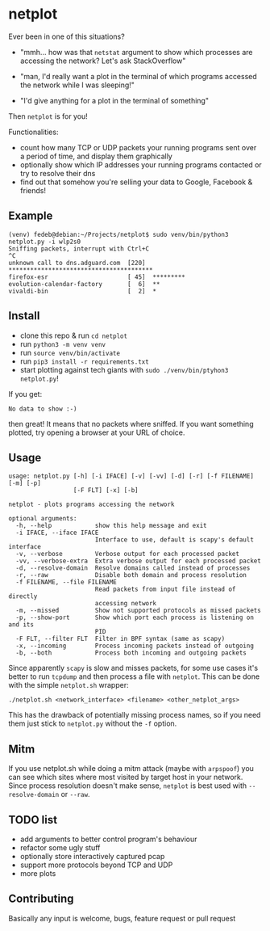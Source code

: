 # netplot

Ever been in one of this situations?

* "mmh... how was that `netstat` argument to show which processes are accessing the network? Let's ask StackOverflow"

* "man, I'd really want a plot in the terminal of which programs accessed the network while I was sleeping!"

* "I'd give anything for a plot in the terminal of something"

Then `netplot` is for you!

Functionalities:

* count how many TCP or UDP packets your running programs sent over a period of time, and display them graphically
* optionally show which IP addresses your running programs contacted or try to resolve their dns
* find out that somehow you're selling your data to Google, Facebook & friends!

## Example

```
(venv) fedeb@debian:~/Projects/netplot$ sudo venv/bin/python3 netplot.py -i wlp2s0
Sniffing packets, interrupt with Ctrl+C
^C
unknown call to dns.adguard.com  [220]  ****************************************
firefox-esr                      [ 45]  *********
evolution-calendar-factory       [  6]  **
vivaldi-bin                      [  2]  *
```

## Install
* clone this repo & run `cd netplot`
* run `python3 -m venv venv`
* run `source venv/bin/activate`
* run `pip3 install -r requirements.txt`
* start plotting against tech giants with `sudo ./venv/bin/ptyhon3 netplot.py`!

If you get:

`No data to show :-)`

then great! It means that no packets where sniffed. If you want something plotted, try opening a browser at your URL of choice.

## Usage
```
usage: netplot.py [-h] [-i IFACE] [-v] [-vv] [-d] [-r] [-f FILENAME] [-m] [-p]
                  [-F FLT] [-x] [-b]

netplot - plots programs accessing the network

optional arguments:
  -h, --help            show this help message and exit
  -i IFACE, --iface IFACE
                        Interface to use, default is scapy's default interface
  -v, --verbose         Verbose output for each processed packet
  -vv, --verbose-extra  Extra verbose output for each processed packet
  -d, --resolve-domain  Resolve domains called instead of processes
  -r, --raw             Disable both domain and process resolution
  -f FILENAME, --file FILENAME
                        Read packets from input file instead of directly
                        accessing network
  -m, --missed          Show not supported protocols as missed packets
  -p, --show-port       Show which port each process is listening on and its
                        PID
  -F FLT, --filter FLT  Filter in BPF syntax (same as scapy)
  -x, --incoming        Process incoming packets instead of outgoing
  -b, --both            Process both incoming and outgoing packets
```

Since apparently `scapy` is slow and misses packets, for some use cases it's better to run `tcpdump` and then process a file with `netplot`.
This can be done with the simple `netplot.sh` wrapper:

```
./netplot.sh <network_interface> <filename> <other_netplot_args>
```
This has the drawback of potentially missing process names, so if you need them just stick to `netplot.py` without the `-f` option.

## Mitm
If you use netplot.sh while doing a mitm attack (maybe with `arpspoof`) you can see which sites where most visited by target host in your network. Since process resolution doesn't make sense, `netplot` is best used with `--resolve-domain` or `--raw`.

## TODO list
* add arguments to better control program's behaviour
* refactor some ugly stuff
* optionally store interactively captured pcap
* support more protocols beyond TCP and UDP
* more plots

## Contributing
Basically any input is welcome, bugs, feature request or pull request
